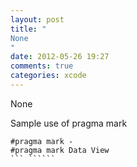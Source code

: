 ```yaml
---
layout: post
title: "
None
"
date: 2012-05-26 19:27
comments: true
categories: xcode
---
```


None


Sample use of pragma mark 


```
#pragma mark -
#pragma mark Data View
``` ``````

